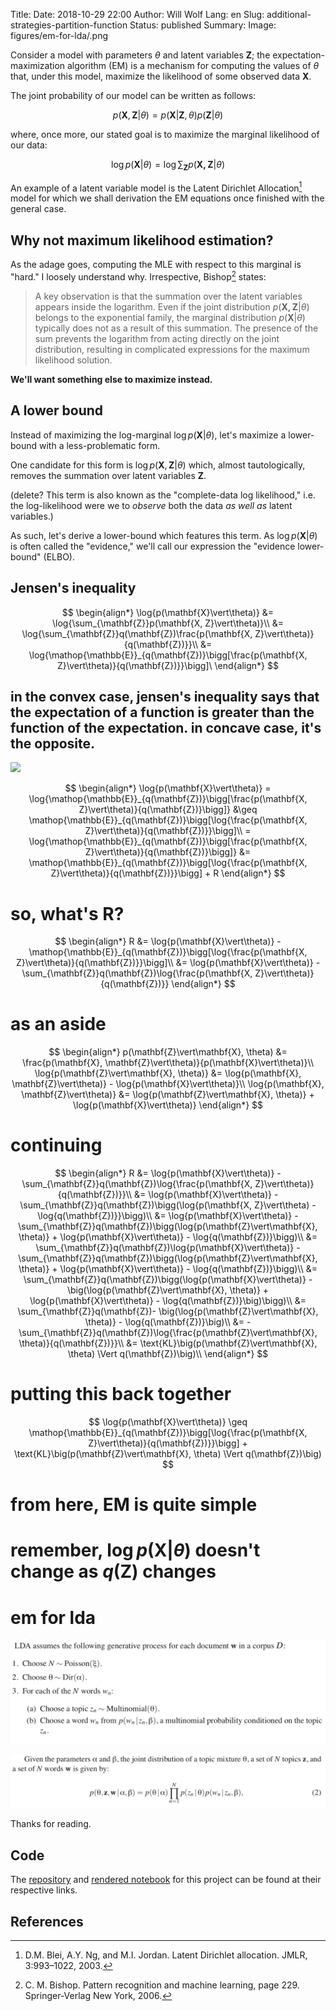 Title:
Date: 2018-10-29 22:00
Author: Will Wolf
Lang: en
Slug: additional-strategies-partition-function
Status: published
Summary:
Image: figures/em-for-lda/.png

Consider a model with parameters $\theta$ and latent variables $\mathbf{Z}$; the expectation-maximization algorithm (EM) is a mechanism for computing the values of $\theta$ that, under this model, maximize the likelihood of some observed data $\mathbf{X}$.

The joint probability of our model can be written as follows:

$$
p(\mathbf{X}, \mathbf{Z}\vert \theta) = p(\mathbf{X}\vert \mathbf{Z}, \theta)p(\mathbf{Z}\vert \theta)
$$

where, once more, our stated goal is to maximize the marginal likelihood of our data:

$$
\log{p(\mathbf{X}\vert\theta)} = \log{\sum_{\mathbf{Z}}p(\mathbf{X, Z}\vert\theta)}
$$

An example of a latent variable model is the Latent Dirichlet Allocation[^1] model for which we shall derivation the EM equations once finished with the general case.

## Why not maximum likelihood estimation?

As the adage goes, computing the MLE with respect to this marginal is "hard." I loosely understand why. Irrespective, Bishop[^2] states:

> A key observation is that the summation over the latent variables appears inside the logarithm. Even if the joint distribution $p(\mathbf{X, Z}\vert\theta)$ belongs to the exponential family, the marginal distribution $p(\mathbf{X}\vert\theta)$ typically does not as a result of this summation. The presence of the sum prevents the logarithm from acting directly on the joint distribution, resulting in complicated expressions for the maximum likelihood solution.

**We'll want something else to maximize instead.**

## A lower bound

Instead of maximizing the log-marginal $\log{p(\mathbf{X}\vert\theta)}$, let's maximize a lower-bound with a less-problematic form.

One candidate for this form is $\log{p(\mathbf{X}, \mathbf{Z}\vert \theta)}$ which, almost tautologically, removes the summation over latent variables $\mathbf{Z}$.

(delete? This term is also known as the "complete-data log likelihood," i.e. the log-likelihood were we to *observe* both the data *as well as* latent variables.)

As such, let's derive a lower-bound which features this term. As $\log{p(\mathbf{X}\vert\theta)}$ is often called the "evidence," we'll call our expression the "evidence lower-bound" (ELBO).

## Jensen's inequality 




$$
\begin{align*}
\log{p(\mathbf{X}\vert\theta)}
&= \log{\sum_{\mathbf{Z}}p(\mathbf{X, Z}\vert\theta)}\\
&= \log{\sum_{\mathbf{Z}}q(\mathbf{Z})\frac{p(\mathbf{X, Z}\vert\theta)}{q(\mathbf{Z})}}\\
&= \log{\mathop{\mathbb{E}}_{q(\mathbf{Z})}\bigg[\frac{p(\mathbf{X, Z}\vert\theta)}{q(\mathbf{Z})}}\bigg]\
\end{align*}
$$

## in the convex case, jensen's inequality says that the expectation of a function is greater than the function of the expectation. in concave case, it's the opposite.

![](https://alliance.seas.upenn.edu/~cis520/dynamic/2017/wiki/uploads/Lectures/jensen.png)

$$
\begin{align*}
\log{p(\mathbf{X}\vert\theta)} = \log{\mathop{\mathbb{E}}_{q(\mathbf{Z})}\bigg[\frac{p(\mathbf{X, Z}\vert\theta)}{q(\mathbf{Z})}\bigg]}
&\geq \mathop{\mathbb{E}}_{q(\mathbf{Z})}\bigg[\log{\frac{p(\mathbf{X, Z}\vert\theta)}{q(\mathbf{Z})}}\bigg]\\
= \log{\mathop{\mathbb{E}}_{q(\mathbf{Z})}\bigg[\frac{p(\mathbf{X, Z}\vert\theta)}{q(\mathbf{Z})}\bigg]}
&= \mathop{\mathbb{E}}_{q(\mathbf{Z})}\bigg[\log{\frac{p(\mathbf{X, Z}\vert\theta)}{q(\mathbf{Z})}}\bigg] + R
\end{align*}
$$

# so, what's R?

$$
\begin{align*}
R
&= \log{p(\mathbf{X}\vert\theta)} -  \mathop{\mathbb{E}}_{q(\mathbf{Z})}\bigg[\log{\frac{p(\mathbf{X, Z}\vert\theta)}{q(\mathbf{Z})}}\bigg]\\
&= \log{p(\mathbf{X}\vert\theta)} -  \sum_{\mathbf{Z}}q(\mathbf{Z})\log{\frac{p(\mathbf{X, Z}\vert\theta)}{q(\mathbf{Z})}}
\end{align*}
$$

# as an aside

$$
\begin{align*}
p(\mathbf{Z}\vert\mathbf{X}, \theta) &= \frac{p(\mathbf{X}, \mathbf{Z}\vert\theta)}{p(\mathbf{X}\vert\theta)}\\
\log{p(\mathbf{Z}\vert\mathbf{X}, \theta)}
&= \log{p(\mathbf{X}, \mathbf{Z}\vert\theta)} - \log{p(\mathbf{X}\vert\theta)}\\
\log{p(\mathbf{X}, \mathbf{Z}\vert\theta)} &= \log{p(\mathbf{Z}\vert\mathbf{X}, \theta)} + \log{p(\mathbf{X}\vert\theta)}
\end{align*}
$$

# continuing

$$
\begin{align*}
R
&= \log{p(\mathbf{X}\vert\theta)} -  \sum_{\mathbf{Z}}q(\mathbf{Z})\log{\frac{p(\mathbf{X, Z}\vert\theta)}{q(\mathbf{Z})}}\\
&= \log{p(\mathbf{X}\vert\theta)} -  \sum_{\mathbf{Z}}q(\mathbf{Z})\bigg(\log{p(\mathbf{X, Z}\vert\theta) - \log{q(\mathbf{Z})}}\bigg)\\
&= \log{p(\mathbf{X}\vert\theta)} -  \sum_{\mathbf{Z}}q(\mathbf{Z})\bigg(\log{p(\mathbf{Z}\vert\mathbf{X}, \theta)} + \log{p(\mathbf{X}\vert\theta)} - \log{q(\mathbf{Z})}\bigg)\\
&= \sum_{\mathbf{Z}}q(\mathbf{Z})\log{p(\mathbf{X}\vert\theta)} -  \sum_{\mathbf{Z}}q(\mathbf{Z})\bigg(\log{p(\mathbf{Z}\vert\mathbf{X}, \theta)} + \log{p(\mathbf{X}\vert\theta)} - \log{q(\mathbf{Z})}\bigg)\\
&= \sum_{\mathbf{Z}}q(\mathbf{Z})\bigg(\log{p(\mathbf{X}\vert\theta)} -  \big(\log{p(\mathbf{Z}\vert\mathbf{X}, \theta)} + \log{p(\mathbf{X}\vert\theta)} - \log{q(\mathbf{Z})}\big)\bigg)\\
&= \sum_{\mathbf{Z}}q(\mathbf{Z})-  \big(\log{p(\mathbf{Z}\vert\mathbf{X}, \theta)} - \log{q(\mathbf{Z})}\big)\\
&=
-\sum_{\mathbf{Z}}q(\mathbf{Z})\log{\frac{p(\mathbf{Z}\vert\mathbf{X}, \theta)}{q(\mathbf{Z})}}\\
&= \text{KL}\big(p(\mathbf{Z}\vert\mathbf{X}, \theta) \Vert q(\mathbf{Z})\big)\\
\end{align*}
$$

# putting this back together

$$
\log{p(\mathbf{X}\vert\theta)}
\geq \mathop{\mathbb{E}}_{q(\mathbf{Z})}\bigg[\log{\frac{p(\mathbf{X, Z}\vert\theta)}{q(\mathbf{Z})}}\bigg] + \text{KL}\big(p(\mathbf{Z}\vert\mathbf{X}, \theta) \Vert q(\mathbf{Z})\big)
$$

# from here, EM is quite simple

# remember, $\log{p(\mathbf{X}\vert\theta)}$ doesn't change as $q(\mathbf{Z})$ changes

# em for lda

![](../figures/em-for-lda/lda_formulation.png)

![](../figures/em-for-lda/joint_likelihood.png)

Thanks for reading.

## Code
The [repository](https://github.com/cavaunpeu/boltzmann-machines) and [rendered notebook](https://nbviewer.jupyter.org/github/cavaunpeu/boltzmann-machines/blob/master/boltzmann-machines-part-2.ipynb) for this project can be found at their respective links.

## References
[^1]: D.M. Blei, A.Y. Ng, and M.I. Jordan. Latent Dirichlet allocation. JMLR, 3:993–1022, 2003.
[^2]: C. M. Bishop. Pattern recognition and machine learning,
page 229. Springer-Verlag New York, 2006.
